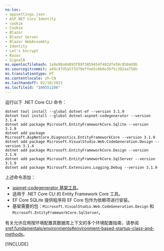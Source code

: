 ```yaml
---
no-loc:
- appsettings.json
- ASP.NET Core Identity
- cookie
- Cookie
- Blazor
- Blazor Server
- Blazor WebAssembly
- Identity
- Let's Encrypt
- Razor
- SignalR
ms.openlocfilehash: 1a9e98a84093f89f3859454f482dfe59c8504d9b
ms.sourcegitcommit: a49c47d5a573379effee5c6b6e36f5c302aa756b
ms.translationtype: HT
ms.contentlocale: zh-CN
ms.lasthandoff: 02/16/2021
ms.locfileid: "100551286"
---
```

运行以下 .NET Core CLI 命令：

```dotnetcli
dotnet tool install --global dotnet-ef --version 3.1.9
dotnet tool install --global dotnet-aspnet-codegenerator --version 3.1.4
dotnet add package Microsoft.EntityFrameworkCore.Sqlite --version 3.1.9
dotnet add package Microsoft.AspNetCore.Diagnostics.EntityFrameworkCore --version 3.1.9
dotnet add package Microsoft.VisualStudio.Web.CodeGeneration.Design --version 3.1.4
dotnet add package Microsoft.EntityFrameworkCore.Design --version 3.1.9
dotnet add package Microsoft.EntityFrameworkCore.SqlServer --version 3.1.9
dotnet add package Microsoft.Extensions.Logging.Debug --version 3.1.9
```

上述命令添加：

* [aspnet-codegenerator 基架工具](xref:fundamentals/tools/dotnet-aspnet-codegenerator)。
* 适用于 .NET Core CLI 的 Entity Framework Core 工具。
* EF Core SQLite 提供程序将 EF Core 包作为依赖项进行安装。
* 基架需要的包：`Microsoft.VisualStudio.Web.CodeGeneration.Design` 和 `Microsoft.EntityFrameworkCore.SqlServer`。

有关允许应用按环境配置其数据库上下文的多个环境配置指南，请参阅 <xref:fundamentals/environments#environment-based-startup-class-and-methods>。

[!INCLUDE[](~/includes/scaffoldTFM.md)]